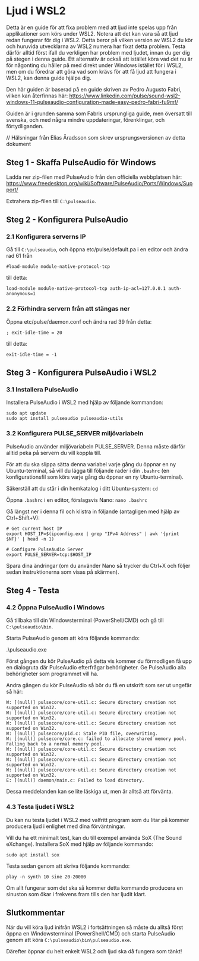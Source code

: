 # Ljud i WSL2

Detta är en guide för att fixa problem med att ljud inte spelas upp från applikationer som körs under WSL2. Notera att det kan vara så att ljud redan fungerar för dig i WSL2. Detta beror på vilken version av WSL2 du kör och huruvida utvecklarna av WSL2 numera har fixat detta problem. Testa därför alltid först ifall du verkligen har problem med ljudet, innan du ger dig på stegen i denna guide. Ett alternativ är också att istället köra vad det nu är för någonting du håller på med direkt under Windows istället för i WSL2, men om du föredrar att göra vad som krävs för att få ljud att fungera i WSL2, kan denna guide hjälpa dig.

Den här guiden är baserad på en guide skriven av Pedro Augusto Fabri, vilken kan återfinnas här: <https://www.linkedin.com/pulse/sound-wsl2-windows-11-pulseaudio-configuration-made-easy-pedro-fabri-fu9mf/>

Guiden är i grunden samma som Fabris ursprungliga guide, men översatt till svenska, och med några mindre uppdateringar, förenklingar, och förtydliganden.

// Hälsningar från Elias Åradsson som skrev ursprungsversionen av detta dokument

## Steg 1 - Skaffa PulseAudio för Windows

Ladda ner zip-filen med PulseAudio från den officiella webbplatsen här: <https://www.freedesktop.org/wiki/Software/PulseAudio/Ports/Windows/Support/>

Extrahera zip-filen till ``C:\pulseaudio``.

## Steg 2 - Konfigurera PulseAudio

### 2.1 Konfigurera serverns IP

Gå till ``C:\pulseaudio``, och öppna etc/pulse/default.pa i en editor och ändra rad 61 från

``#load-module module-native-protocol-tcp``

till detta:

``load-module module-native-protocol-tcp auth-ip-acl=127.0.0.1 auth-anonymous=1``

### 2.2 Förhindra servern från att stängas ner

Öppna etc/pulse/daemon.conf och ändra rad 39 från detta:

``; exit-idle-time = 20``

till detta:

``exit-idle-time = -1``

## Steg 3 - Konfigurera PulseAudio i WSL2

### 3.1 Installera PulseAudio

Installera PulseAudio i WSL2 med hjälp av följande kommandon:

```
sudo apt update
sudo apt install pulseaudio pulseaudio-utils
```

### 3.2 Konfigurera PULSE_SERVER miljövariabeln

PulseAudio använder miljövariabeln PULSE_SERVER. Denna måste därför alltid peka på servern du vill koppla till.

För att du ska slippa sätta denna variabel varje gång du öppnar en ny Ubuntu-terminal, så vill du lägga till följande rader i din `.bashrc` (en konfigurationsfil som körs varje gång du öppnar en ny Ubuntu-terminal).

Säkerställ att du står i din hemkatalog i ditt Ubuntu-system: `cd`

Öppna `.bashrc` i en editor, förslagsvis Nano: `nano .bashrc`

Gå längst ner i denna fil och klistra in följande (antagligen med hjälp av Ctrl+Shift+V):

```
# Get current host IP
export HOST_IP=$(ipconfig.exe | grep "IPv4 Address" | awk '{print $NF}' | head -n 1)

# Configure PulseAudio Server
export PULSE_SERVER=tcp:$HOST_IP
```

Spara dina ändringar (om du använder Nano så trycker du Ctrl+X och följer sedan instruktionerna som visas på skärmen).

## Steg 4 - Testa

### 4.2 Öppna PulseAudio i Windows

Gå tillbaka till din Windowsterminal (PowerShell/CMD) och gå till ``C:\pulseaudio\bin``.

Starta PulseAudio genom att köra följande kommando:

.\pulseaudio.exe

Först gången du kör PulseAudio på detta vis kommer du förmodligen få upp en dialogruta där PulseAudio efterfrågar behörigheter. Ge PulseAudio alla behörigheter som programmet vill ha.

Andra gången du kör PulseAudio så bör du få en utskrift som ser ut ungefär så här:

```
W: [(null)] pulsecore/core-util.c: Secure directory creation not supported on Win32.
W: [(null)] pulsecore/core-util.c: Secure directory creation not supported on Win32.
W: [(null)] pulsecore/core-util.c: Secure directory creation not supported on Win32.
W: [(null)] pulsecore/pid.c: Stale PID file, overwriting.
W: [(null)] pulsecore/core.c: failed to allocate shared memory pool. Falling back to a normal memory pool.
W: [(null)] pulsecore/core-util.c: Secure directory creation not supported on Win32.
W: [(null)] pulsecore/core-util.c: Secure directory creation not supported on Win32.
W: [(null)] pulsecore/core-util.c: Secure directory creation not supported on Win32.
E: [(null)] daemon/main.c: Failed to load directory.
```

Dessa meddelanden kan se lite läskiga ut, men är alltså att förvänta.

### 4.3 Testa ljudet i WSL2

Du kan nu testa ljudet i WSL2 med valfritt program som du litar på kommer producera ljud i enlighet med dina förväntningar.

Vill du ha ett minimalt test, kan du till exempel använda SoX (The Sound eXchange).
Installera SoX med hjälp av följande kommando:

`sudo apt install sox`

Testa sedan genom att skriva följande kommando:

`play -n synth 10 sine 20-20000`

Om allt fungerar som det ska så kommer detta kommando producera en sinuston som ökar i frekvens fram tills den har ljudit klart.

## Slutkommentar

När du vill köra ljud inifrån WSL2 i fortsättningen så måste du alltså först öppna en Windowsterminal (PowerShell/CMD) och starta PulseAudio genom att köra ``C:\pulseaudio\bin\pulseaudio.exe``.

Därefter öppnar du helt enkelt WSL2 och ljud ska då fungera som tänkt!
